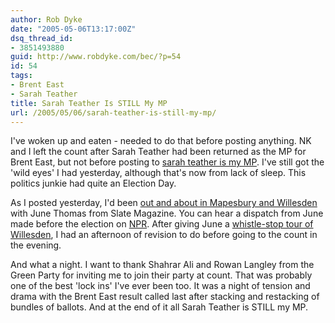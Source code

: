 ```yaml
---
author: Rob Dyke
date: "2005-05-06T13:17:00Z"
dsq_thread_id:
- 3851493880
guid: http://www.robdyke.com/bec/?p=54
id: 54
tags:
- Brent East
- Sarah Teather
title: Sarah Teather Is STILL My MP
url: /2005/05/06/sarah-teather-is-still-my-mp/
---
```

I've woken up and eaten - needed to do that before posting anything. NK and I left the count after Sarah Teather had been returned as the MP for Brent East, but not before posting to [sarah teather is my MP](http://stmp.robdyke.com/). I've still got the 'wild eyes' I had yesterday, although that's now from lack of sleep. This politics junkie had quite an Election Day.

As I posted yesterday, I'd been [out and about in Mapesbury and Willesden](http://www.robdyke.com/bec/2005/05/06/sarah-teather-is-still-my-mp/) with June Thomas from Slate Magazine. You can hear a dispatch from June made before the election on [NPR](http://www.npr.org/templates/story/story.php?storyId=4627315). After giving June a [whistle-stop tour of Willesden](http://www.slate.com/id/2117174), I had an afternoon of revision to do before going to the count in the evening.

And what a night. I want to thank Shahrar Ali and Rowan Langley from the Green Party for inviting me to join their party at count. That was probably one of the best 'lock ins' I've ever been too. It was a night of tension and drama with the Brent East result called last after stacking and restacking of bundles of ballots. And at the end of it all Sarah Teather is STILL my MP.
